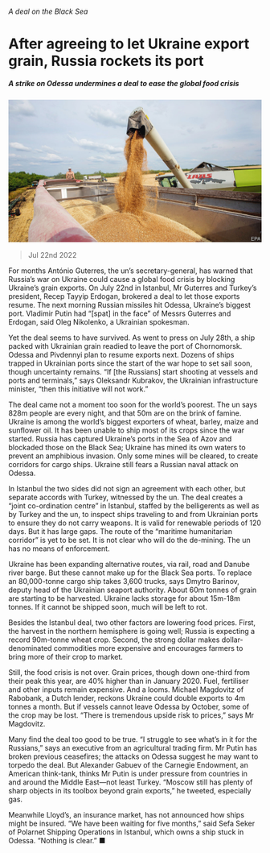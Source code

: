 ###### A deal on the Black Sea

# After agreeing to let Ukraine export grain, Russia rockets its port 

##### A strike on Odessa undermines a deal to ease the global food crisis 

![image](images/20220730_EUP003.jpg) 

> Jul 22nd 2022 


For months António Guterres, the un’s secretary-general, has warned that Russia’s war on Ukraine could cause a global food crisis by blocking Ukraine’s grain exports. On July 22nd in Istanbul, Mr Guterres and Turkey’s president, Recep Tayyip Erdogan, brokered a deal to let those exports resume. The next morning Russian missiles hit Odessa, Ukraine’s biggest port. Vladimir Putin had “[spat] in the face” of Messrs Guterres and Erdogan, said Oleg Nikolenko, a Ukrainian spokesman.

Yet the deal seems to have survived. As  went to press on July 28th, a ship packed with Ukrainian grain readied to leave the port of Chornomorsk. Odessa and Pivdennyi plan to resume exports next. Dozens of ships trapped in Ukrainian ports since the start of the war hope to set sail soon, though uncertainty remains. “If [the Russians] start shooting at vessels and ports and terminals,” says Oleksandr Kubrakov, the Ukrainian infrastructure minister, “then this initiative will not work.” 

The deal came not a moment too soon for the world’s poorest. The un says 828m people are  every night, and that 50m are on the brink of famine. Ukraine is among the world’s biggest exporters of wheat, barley, maize and sunflower oil. It has been unable to ship most of its crops since the war started. Russia has captured Ukraine’s ports in the Sea of Azov and blockaded those on the Black Sea; Ukraine has mined its own waters to prevent an amphibious invasion. Only some mines will be cleared, to create corridors for cargo ships. Ukraine still fears a Russian naval attack on Odessa. 

In Istanbul the two sides did not sign an agreement with each other, but separate accords with Turkey, witnessed by the un. The deal creates a “joint co-ordination centre” in Istanbul, staffed by the belligerents as well as by Turkey and the un, to inspect ships traveling to and from Ukrainian ports to ensure they do not carry weapons. It is valid for renewable periods of 120 days. But it has large gaps. The route of the “maritime humanitarian corridor” is yet to be set. It is not clear who will do the de-mining. The un has no means of enforcement.

Ukraine has been expanding alternative routes, via rail, road and Danube river barge. But these cannot make up for the Black Sea ports. To replace an 80,000-tonne cargo ship takes 3,600 trucks, says Dmytro Barinov, deputy head of the Ukrainian seaport authority. About 60m tonnes of grain are starting to be harvested. Ukraine lacks storage for about 15m-18m tonnes. If it cannot be shipped soon, much will be left to rot.

Besides the Istanbul deal, two other factors are lowering food prices. First, the harvest in the northern hemisphere is going well; Russia is expecting a record 90m-tonne wheat crop. Second, the strong dollar makes dollar-denominated commodities more expensive and encourages farmers to bring more of their crop to market. 

Still, the food crisis is not over. Grain prices, though down one-third from their peak this year, are 40% higher than in January 2020. Fuel, fertiliser and other inputs remain expensive. And a  looms. Michael Magdovitz of Rabobank, a Dutch lender, reckons Ukraine could double exports to 4m tonnes a month. But if vessels cannot leave Odessa by October, some of the crop may be lost. “There is tremendous upside risk to prices,” says Mr Magdovitz. 

Many find the deal too good to be true. “I struggle to see what’s in it for the Russians,” says an executive from an agricultural trading firm. Mr Putin has broken previous ceasefires; the attacks on Odessa suggest he may want to torpedo the deal. But Alexander Gabuev of the Carnegie Endowment, an American think-tank, thinks Mr Putin is under pressure from countries in and around the Middle East—not least Turkey. “Moscow still has plenty of sharp objects in its toolbox beyond grain exports,” he tweeted, especially gas. 

Meanwhile Lloyd’s, an insurance market, has not announced how ships might be insured. “We have been waiting for five months,” said Sefa Seker of Polarnet Shipping Operations in Istanbul, which owns a ship stuck in Odessa. “Nothing is clear.” ■


